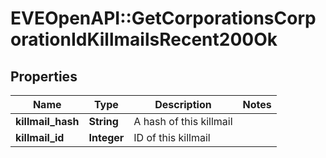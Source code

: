 # EVEOpenAPI::GetCorporationsCorporationIdKillmailsRecent200Ok

## Properties
Name | Type | Description | Notes
------------ | ------------- | ------------- | -------------
**killmail_hash** | **String** | A hash of this killmail | 
**killmail_id** | **Integer** | ID of this killmail | 


